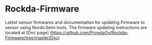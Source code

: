 # Rockda-Firmware
Latest sensor firmwares and documentation for updating Firmware to sensor using NordicSemi tools.
The firmware updating instructions are located at [Doc page] (https://github.com/ProgdaOy/Rockda-Firmware/tree/master/Doc)
